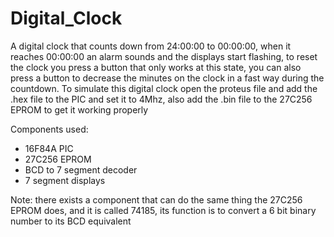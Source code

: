 # Digital_Clock

A digital clock that counts down from 24:00:00 to 00:00:00, when it reaches 00:00:00 an alarm sounds and the displays start flashing, to reset the clock you press a button that only works at this state, you can also press a button to decrease the minutes on the clock in a fast way during the countdown. To simulate this digital clock open the proteus file and add the .hex file to the PIC and set it to 4Mhz, also add the .bin file to the 27C256 EPROM to get it working properly

Components used:

* 16F84A PIC
* 27C256 EPROM
* BCD to 7 segment decoder
* 7 segment displays

Note: there exists a component that can do the same thing the 27C256 EPROM does, and it is called 74185, its function is to convert a 6 bit binary number to its BCD equivalent
